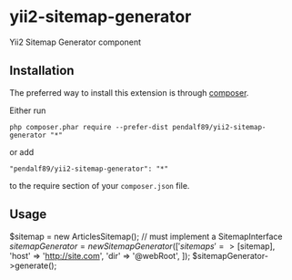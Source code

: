 # yii2-sitemap-generator
Yii2 Sitemap Generator component

Installation
------------
The preferred way to install this extension is through [composer](http://getcomposer.org/download/).

Either run

```
php composer.phar require --prefer-dist pendalf89/yii2-sitemap-generator "*"
```

or add

```
"pendalf89/yii2-sitemap-generator": "*"
```

to the require section of your `composer.json` file.

Usage
------------
$sitemap = new ArticlesSitemap(); // must implement a SitemapInterface
$sitemapGenerator = new SitemapGenerator([
  'sitemaps' => [$sitemap],
  'host' => 'http://site.com',
  'dir' => '@webRoot',
]);
$sitemapGenerator->generate();
